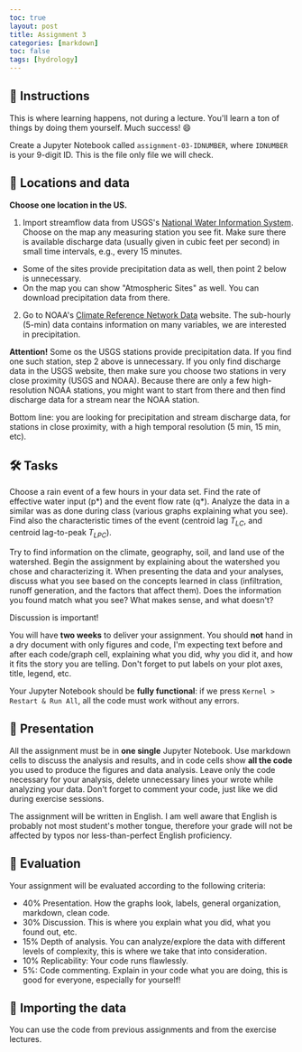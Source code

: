 ```yaml
---
toc: true
layout: post
title: Assignment 3
categories: [markdown]
toc: false
tags: [hydrology]
---
```


## 📒 Instructions
This is where learning happens, not during a lecture. You'll learn a ton of things by doing them yourself. Much success! 😄

Create a Jupyter Notebook called `assignment-03-IDNUMBER`, where `IDNUMBER` is your 9-digit ID. This is the file only file we will check.

## 📌 Locations and data

**Choose one location in the US.**

1. Import streamflow data from USGS's [National Water Information System](https://maps.waterdata.usgs.gov/mapper/index.html). Choose on the map any measuring station you see fit. Make sure there is available discharge data (usually given in cubic feet per second) in small time intervals, e.g., every 15 minutes.
 * Some of the sites provide precipitation data as well, then point 2 below is unnecessary.
 * On the map you can show "Atmospheric Sites" as well. You can download precipitation data from there.

2. Go to NOAA's [Climate Reference Network Data](https://www.ncdc.noaa.gov/crn/qcdatasets.html) website. The sub-hourly (5-min) data contains information on many variables, we are interested in precipitation.

**Attention!** Some os the USGS stations provide precipitation data. If you find one such station, step 2 above is unnecessary. If you only find discharge data in the USGS website, then make sure you choose two stations in very close proximity (USGS and NOAA). Because there are only a few high-resolution NOAA stations, you might want to start from there and then find discharge data for a stream near the NOAA station.

Bottom line: you are looking for precipitation and stream discharge data, for stations in close proximity, with a high temporal resolution (5 min, 15 min, etc).

## 🛠 Tasks

Choose a rain event of a few hours in your data set. Find the rate of effective water input (p*) and the event flow rate (q*). Analyze the data in a similar was as done during class (various graphs explaining what you see). Find also the characteristic times of the event (centroid lag $T_{LC}$, and centroid lag-to-peak $T_{LPC}$).

Try to find information on the climate, geography, soil, and land use of the watershed. Begin the assignment by explaining about the watershed you chose and characterizing it. When presenting the data and your analyses, discuss what you see based on the concepts learned in class (infiltration, runoff generation, and the factors that affect them). Does the information you found match what you see? What makes sense, and what doesn't?

Discussion is important!

You will have **two weeks** to deliver your assignment. You should **not** hand in a dry document with only figures and code, I'm expecting text before and after each code/graph cell, explaining what you did, why you did it, and how it fits the story you are telling. Don't forget to put labels on your plot axes, title, legend, etc.  

Your Jupyter Notebook should be **fully functional**: if we press `Kernel > Restart & Run All`, all the code must work without any errors.

## 🌅 Presentation
All the assignment must be in **one single** Jupyter Notebook. Use markdown cells to discuss the analysis and results, and in code cells show **all the code** you used to produce the figures and data analysis. Leave only the code necessary for your analysis, delete unnecessary lines your wrote while analyzing your data. Don't forget to comment your code, just like we did during exercise sessions.  

The assignment will be written in English.
I am well aware that English is probably not most student's mother tongue, therefore your grade will not be affected by typos nor less-than-perfect English proficiency.  

## 💯 Evaluation

Your assignment will be evaluated according to the following criteria:
* 40% Presentation. How the graphs look, labels, general organization, markdown, clean code.
* 30% Discussion. This is where you explain what you did, what you found out, etc.
* 15% Depth of analysis. You can analyze/explore the data with different levels of complexity, this is where we take that into consideration.
* 10% Replicability: Your code runs flawlessly.
* 5%: Code commenting. Explain in your code what you are doing, this is good for everyone, especially for yourself!


## 🚚 Importing the data

You can use the code from previous assignments and from the exercise lectures.